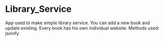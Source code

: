 # Library_Service
App used to make simple library service. You can add a new book and update existing. Every book has his own individual website.
Methods used: jsonify
